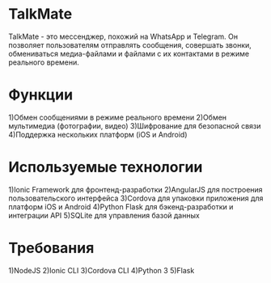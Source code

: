 # TalkMate
TalkMate - это мессенджер, похожий на WhatsApp и Telegram. Он позволяет пользователям отправлять сообщения, совершать звонки, обмениваться медиа-файлами и файлами с их контактами в режиме реального времени.
# Функции
1)Обмен сообщениями в режиме реального времени
2)Обмен мультимедиа (фотографии, видео)
3)Шифрование для безопасной связи
4)Поддержка нескольких платформ (iOS и Android)
# Используемые технологии
1)Ionic Framework для фронтенд-разработки 
2)AngularJS для построения пользовательского интерфейса 
3)Cordova для упаковки приложения для платформ iOS и Android 
4)Python Flask для бэкенд-разработки и интеграции API 
5)SQLite для управления базой данных 
# Требования
1)NodeJS 
2)Ionic CLI 
3)Cordova CLI 
4)Python 3 
5)Flask 
